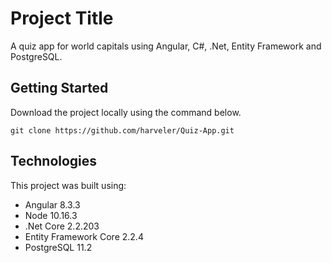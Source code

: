 # Project Title
A quiz app for world capitals using Angular, C#, .Net, Entity Framework and PostgreSQL.

## Getting Started
Download the project locally using the command below.

`git clone https://github.com/harveler/Quiz-App.git`

## Technologies
This project was built using:
- Angular 8.3.3
- Node 10.16.3
- .Net Core 2.2.203
- Entity Framework Core 2.2.4
- PostgreSQL 11.2

